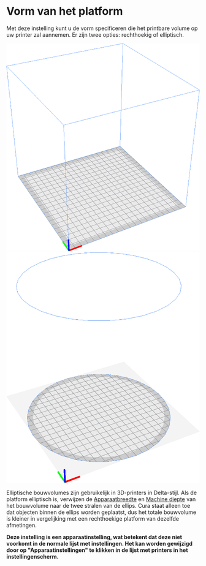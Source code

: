 Vorm van het platform
====
Met deze instelling kunt u de vorm specificeren die het printbare volume op uw printer zal aannemen. Er zijn twee opties: rechthoekig of elliptisch.

![Een rechthoekige platform](../../../articles/images/machine_shape_rectangular.png)
![Een elliptische platform](../../../articles/images/machine_shape_elliptic.png)

Elliptische bouwvolumes zijn gebruikelijk in 3D-printers in Delta-stijl. Als de platform elliptisch is, verwijzen de [Apparaatbreedte](machine_width.md) en [Machine diepte](machine_depth.md) van het bouwvolume naar de twee stralen van de ellips. Cura staat alleen toe dat objecten binnen de ellips worden geplaatst, dus het totale bouwvolume is kleiner in vergelijking met een rechthoekige platform van dezelfde afmetingen.

**Deze instelling is een apparaatinstelling, wat betekent dat deze niet voorkomt in de normale lijst met instellingen. Het kan worden gewijzigd door op "Apparaatinstellingen" te klikken in de lijst met printers in het instellingenscherm.**